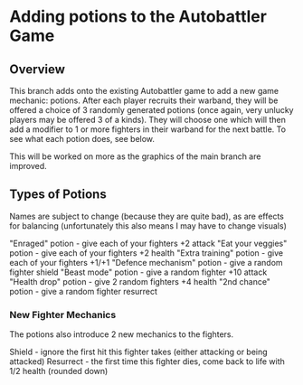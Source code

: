 # Adding potions to the Autobattler Game

## Overview

This branch adds onto the existing Autobattler game to add a new game mechanic: potions. After each player recruits their warband, they will be offered a choice of 3 randomly generated potions (once again, very unlucky players may be offered 3 of a kinds). They will choose one which will then add a modifier to 1 or more fighters in their warband for the next battle. To see what each potion does, see below. 

This will be worked on more as the graphics of the main branch are improved. 


## Types of Potions

Names are subject to change (because they are quite bad), as are effects for balancing (unfortunately this also means I may have to change visuals)

"Enraged" potion - give each of your fighters +2 attack
"Eat your veggies" potion - give each of your fighters +2 health
"Extra training" potion - give each of your fighters +1/+1
"Defence mechanism" potion - give a random fighter shield
"Beast mode" potion - give a random fighter +10 attack
"Health drop" potion - give 2 random fighters +4 health
"2nd chance" potion - give a random fighter resurrect


### New Fighter Mechanics

The potions also introduce 2 new mechanics to the fighters. 

Shield - ignore the first hit this fighter takes (either attacking or being attacked)
Resurrect - the first time this fighter dies, come back to life with 1/2 health (rounded down)
